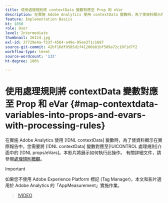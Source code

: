 ```yaml
---
title: 使用處理規則將 contextData 變數對應至 Prop 和 eVar
description: 在實施 Adobe Analytics 使用 contextData 變數時，為了使資料顯示在實際報告中，您需要將 contextData 變數對應至處理規則介面中的 props / eVars。本影片將展示如何執行此操作。
feature: Implementation Basics
kt: 1850
role: User
level: Intermediate
thumbnail: 26124.jpg
exl-id: 37729e4a-f33f-4564-a49e-95ee371c1687
source-git-commit: 42bf16df9585d1f41206b81bf509a72c10f1d7f2
workflow-type: tm+mt
source-wordcount: '133'
ht-degree: 100%

---
```


# 使用處理規則將 contextData 變數對應至 Prop 和 eVar {#map-contextdata-variables-into-props-and-evars-with-processing-rules}

在實施 Adobe Analytics 使用 [!DNL contextData] 變數時，為了使資料顯示在實際報告中，您需要將 [!DNL contextData] 變數對應至[!UICONTROL 處理規則]介面中的 [!DNL props/eVars]。本影片將展示如何執行此操作。 有關詳細文件，請參閱[處理規則概觀](https://experienceleague.adobe.com/docs/analytics/admin/admin-tools/manage-report-suites/edit-report-suite/report-suite-general/c-processing-rules/processing-rules.html)。

>[!IMPORTANT]
>
>如果您不使用 Adob&#x200B;&#x200B;e Experience Platform 標記 (Tag Manager)，本文和影片適用於 Adob&#x200B;&#x200B;e Analytics 的「AppMeasurement」實施作業。


>[!VIDEO](https://video.tv.adobe.com/v/26124/?quality=12&learn=on)

